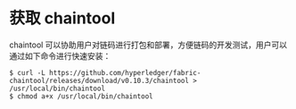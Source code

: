 # 获取 chaintool

chaintool 可以协助用户对链码进行打包和部署，方便链码的开发测试，用户可以通过如下命令进行快速安装：

```
$ curl -L https://github.com/hyperledger/fabric-chaintool/releases/download/v0.10.3/chaintool > /usr/local/bin/chaintool
$ chmod a+x /usr/local/bin/chaintool
```
